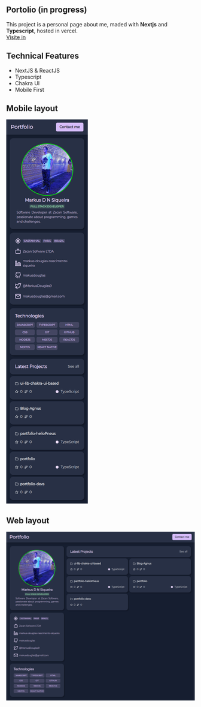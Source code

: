 ## Portolio (in progress)
This project is a personal page about me, maded with __Nextjs__ and __Typescript__, hosted in vercel.  
[Visite in](https://portfolio-2022-jet.vercel.app/)

## Technical Features
- NextJS & ReactJS
- Typescript
- Chakra UI
- Mobile First

## Mobile layout
![Mobile layout](https://github.com/makusdouglas/Portfolio-2022/blob/main/.github/images/mobile-layout.png)
## Web layout
![Mobile layout](https://github.com/makusdouglas/Portfolio-2022/blob/main/.github/images/web-layout.png)
